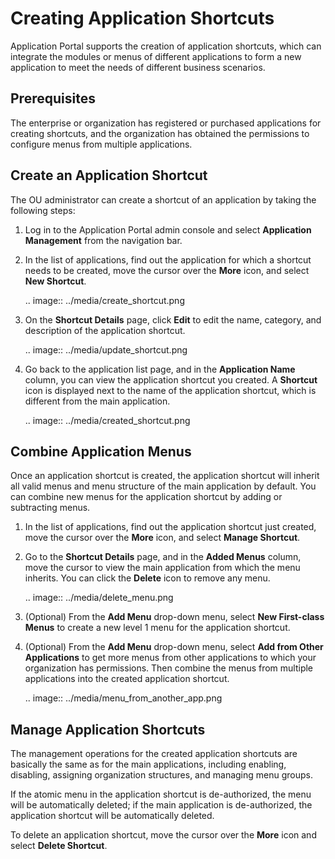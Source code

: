 # Creating Application Shortcuts

Application Portal supports the creation of application shortcuts, which can integrate the modules or menus of different applications to form a new application to meet the needs of different business scenarios.

## Prerequisites

The enterprise or organization has registered or purchased applications for creating shortcuts, and the organization has obtained the permissions to configure menus from multiple applications.

## Create an Application Shortcut

The OU administrator can create a shortcut of an application by taking the following steps:

1. Log in to the Application Portal admin console and select **Application Management** from the navigation bar.

2. In the list of applications, find out the application for which a shortcut needs to be created, move the cursor over the **More** icon, and select **New Shortcut**.

   .. image:: ../media/create_shortcut.png

3. On the **Shortcut Details** page, click **Edit** to edit the name, category, and description of the application shortcut.

   .. image:: ../media/update_shortcut.png

4. Go back to the application list page, and in the **Application Name** column, you can view the application shortcut you created. A **Shortcut** icon is displayed next to the name of the application shortcut, which is different from the main application.

   .. image:: ../media/created_shortcut.png

## Combine Application Menus

Once an application shortcut is created, the application shortcut will inherit all valid menus and menu structure of the main application by default. You can combine new menus for the application shortcut by adding or subtracting menus.

1. In the list of applications, find out the application shortcut just created, move the cursor over the **More** icon, and select **Manage Shortcut**.

2. Go to the **Shortcut Details** page, and in the **Added Menus** column, move the cursor to view the main application from which the menu inherits. You can click the **Delete** icon to remove any menu.

   .. image:: ../media/delete_menu.png

3. (Optional) From the **Add Menu** drop-down menu, select **New First-class Menus** to create a new level 1 menu for the application shortcut.

4. (Optional) From the **Add Menu** drop-down menu, select **Add from Other Applications** to get more menus from other applications to which your organization has permissions. Then combine the menus from multiple applications into the created application shortcut.

   .. image:: ../media/menu\_from\_another_app.png

## Manage Application Shortcuts

The management operations for the created application shortcuts are basically the same as for the main applications, including enabling, disabling, assigning organization structures, and managing menu groups.

If the atomic menu in the application shortcut is de-authorized, the menu will be automatically deleted; if the main application is de-authorized, the application shortcut will be automatically deleted.

To delete an application shortcut, move the cursor over the **More** icon and select **Delete Shortcut**.

<!-- end -->
